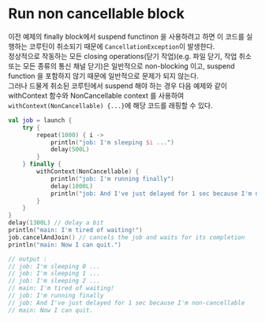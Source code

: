 # Run non cancellable block

이전 예제의 finally block에서 suspend functinon 을 사용하려고 하면 이 코드를 실행하는 코루틴이 취소되기 때문에 `CancellationException`이 발생한다.  
정상적으로 작동하는 모든 closing operations(닫기 작업)(e.g. 파일 닫기, 작업 취소 또는 모든 종류의 통신 채널 닫기)은 일반적으로 non-blocking 이고, suspend function 을 포함하지 않기 때문에 일반적으로 문제가 되지 않는다.  
그러나 드물게 취소된 코루틴에서 suspend 해야 하는 경우 다음 예제와 같이 withContext 함수와 NonCancellable context 를 사용하여 `withContext(NonCancellable) {...}`에 해당 코드를 래핑할 수 있다.

```kotlin
val job = launch {
    try {
        repeat(1000) { i ->
            println("job: I'm sleeping $i ...")
            delay(500L)
        }
    } finally {
        withContext(NonCancellable) {
            println("job: I'm running finally")
            delay(1000L)
            println("job: And I've just delayed for 1 sec because I'm non-cancellable")
        }
    }
}
delay(1300L) // delay a bit
println("main: I'm tired of waiting!")
job.cancelAndJoin() // cancels the job and waits for its completion
println("main: Now I can quit.")

// output : 
// job: I'm sleeping 0 ...
// job: I'm sleeping 1 ...
// job: I'm sleeping 2 ...
// main: I'm tired of waiting!
// job: I'm running finally
// job: And I've just delayed for 1 sec because I'm non-cancellable
// main: Now I can quit.
```
